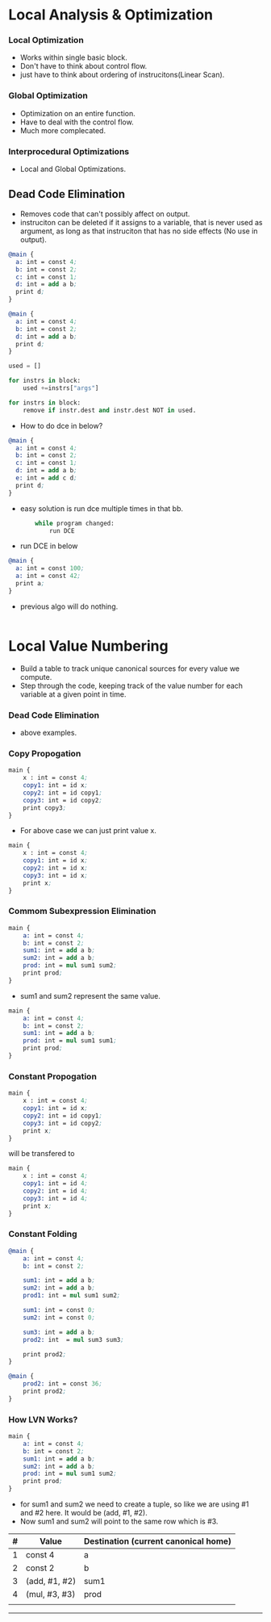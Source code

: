 # Local Analysis & Optimization

### Local Optimization

- Works within single basic block.
- Don't have to think about control flow.
- just have to think about ordering of instrucitons(Linear Scan).

### Global Optimization

- Optimization on an entire function.
- Have to deal with the control flow.
- Much more complecated.

### Interprocedural Optimizations

- Local and Global Optimizations.


## Dead Code Elimination

- Removes code that can't possibly affect on output.
- instruciton can be deleted if it assigns to a variable, that is never used as argument,
  as long as that instruciton that has no side effects (No use in output).


```llvm
@main {
  a: int = const 4;
  b: int = const 2;
  c: int = const 1;
  d: int = add a b;
  print d;
}

@main {
  a: int = const 4;
  b: int = const 2;
  d: int = add a b;
  print d;
}

```

```python
used = []

for instrs in block:
    used +=instrs["args"]

for instrs in block:
    remove if instr.dest and instr.dest NOT in used.

```

- How to do dce in below?

```llvm
@main {
  a: int = const 4;
  b: int = const 2;
  c: int = const 1;
  d: int = add a b;
  e: int = add c d;
  print d;
}
```

- easy solution is run dce multiple times in that bb.

    ```python
        while program changed:
            run DCE
    ```

- run DCE in below

```llvm
@main {
  a: int = const 100;
  a: int = const 42;
  print a;
}
```
- previous algo will do nothing.

```python


```

# Local Value Numbering

- Build a table to track unique canonical sources for every value we compute.
- Step through the code, keeping track of the value number for each variable at a given point in time.

### Dead Code Elimination

- above examples.

### Copy Propogation

```llvm
main {
    x : int = const 4;
    copy1: int = id x;
    copy2: int = id copy1;
    copy3: int = id copy2;
    print copy3;
}
```

- For above case we can just print value x.

```llvm
main {
    x : int = const 4;
    copy1: int = id x;
    copy2: int = id x;
    copy3: int = id x;
    print x;
}
```

### Commom Subexpression Elimination

```llvm
main {
    a: int = const 4;
    b: int = const 2;
    sum1: int = add a b;
    sum2: int = add a b;
    prod: int = mul sum1 sum2;
    print prod;
}
```
- sum1 and sum2 represent the same value.
```llvm
main {
    a: int = const 4;
    b: int = const 2;
    sum1: int = add a b;
    prod: int = mul sum1 sum1;
    print prod;
}
```

### Constant Propogation

```llvm
main {
    x : int = const 4;
    copy1: int = id x;
    copy2: int = id copy1;
    copy3: int = id copy2;
    print x;
}
```
 will be transfered to
```llvm
main {
    x : int = const 4;
    copy1: int = id 4;
    copy2: int = id 4;
    copy3: int = id 4;
    print x;
}
```

### Constant Folding

```llvm
@main {
    a: int = const 4;
    b: int = const 2;

    sum1: int = add a b;
    sum2: int = add a b;
    prod1: int = mul sum1 sum2;

    sum1: int = const 0;
    sum2: int = const 0;

    sum3: int = add a b;
    prod2: int  = mul sum3 sum3;

    print prod2;
}
```

```llvm
@main {
    prod2: int = const 36;
    print prod2;
}
```


### How LVN Works?

```llvm
main {
    a: int = const 4;
    b: int = const 2;
    sum1: int = add a b;
    sum2: int = add a b;
    prod: int = mul sum1 sum2;
    print prod;
}
```

- for sum1 and sum2 we need to create a tuple, so like we are using
  #1 and #2 here.
  It would be (add, #1, #2).
- Now sum1 and sum2 will point to the same row which is #3.


| # |     Value     | Destination (current canonical home) |
|---|---------------|---------------|
| 1 | const 4       | a             |
| 2 | const 2       | b             |
| 3 | (add, #1, #2) | sum1          |
| 4 | (mul, #3, #3) | prod          |
|   |               |               |
-------------------------------------


 
